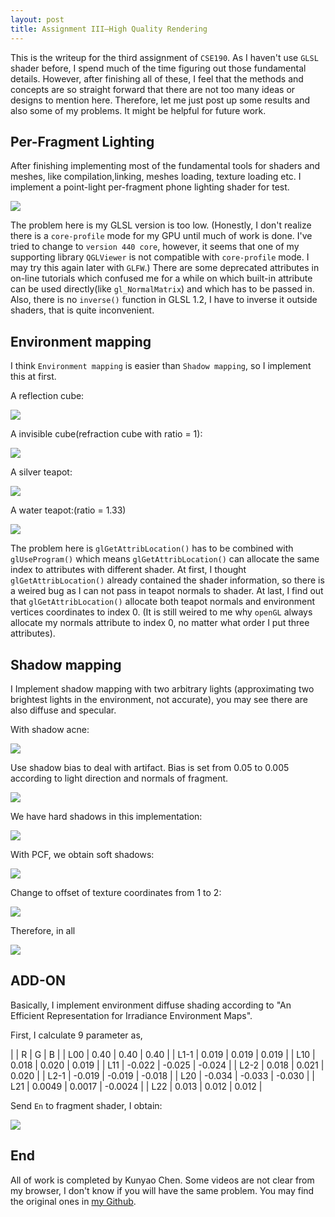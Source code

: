 ```yaml
---
layout: post
title: Assignment III—High Quality Rendering
---
```


This is the writeup for the third assignment of `CSE190`. As I haven't use `GLSL` shader before, I spend much of the time figuring out those fundamental details. However, after finishing all of these, I feel that the methods and concepts are so straight forward that there are not too many ideas or designs to mention here. Therefore, let me just post up some results and also some of my problems. It might be helpful for future work.

## Per-Fragment Lighting

After finishing implementing most of the fundamental tools for shaders and meshes, like compilation,linking, meshes loading, texture loading etc. I implement a point-light per-fragment phone lighting shader for test.

![](../img4/prefrag.gif)

The problem here is my GLSL version is too low. (Honestly, I don't realize there is a `core-profile` mode for my GPU until much of work is done. I've tried to change to `version 440 core`, however, it seems that one of my supporting library `QGLViewer` is not compatible with `core-profile` mode. I may try this again later with `GLFW`.) There are some deprecated attributes in on-line tutorials which confused me for a while on which built-in attribute can be used directly(like `gl_NormalMatrix`) and which has to be passed in. Also, there is no `inverse()` function in GLSL 1.2, I have to inverse it outside shaders, that is quite inconvenient.

## Environment mapping

I think `Environment mapping` is easier than `Shadow mapping`, so I implement this at first.

A reflection cube:

![](../img4/env3.gif)

A invisible cube(refraction cube with ratio = 1):

![](../img4/env4.gif)

A silver teapot:

![](../img4/env1.gif)

A water teapot:(ratio = 1.33)

![](../img4/env2.gif)

The problem here is `glGetAttribLocation()` has to be combined with `glUseProgram()` which means `glGetAttribLocation()` can allocate the same index to attributes with different shader. At first, I thought `glGetAttribLocation()` already contained the shader information, so there is a weired bug as I can not pass in teapot normals to shader. At last, I find out that `glGetAttribLocation()` allocate both teapot normals and environment vertices coordinates to index 0. (It is still weired to me why `openGL` always allocate my normals attribute to index 0, no matter what order I put three attributes).

## Shadow mapping

I Implement shadow mapping with two arbitrary lights (approximating two brightest lights in the environment, not accurate), you may see there are also diffuse and specular.

With shadow acne:

![](../img4/shadow1.gif)

Use shadow bias to deal with artifact. Bias is set from 0.05 to 0.005 according to light direction and normals of fragment.

![](../img4/shadow2.gif)

We have hard shadows in this implementation:

![](../img4/shadow3.gif)

With PCF, we obtain soft shadows:

![](../img4/shadow4.gif)

Change to offset of texture coordinates from 1 to 2:

![](../img4/shadow5.gif)

Therefore, in all

![](../img4/shadow6.gif)

## ADD-ON

Basically, I implement environment diffuse shading according to "An Efficient Representation for Irradiance Environment Maps".

First, I calculate 9 parameter as,

|      | R      | G      | B       |
| L00  | 0.40   | 0.40   | 0.40    |
| L1-1 | 0.019  | 0.019  | 0.019   |
| L10  | 0.018  | 0.020  | 0.019   |
| L11  | -0.022 | -0.025 | -0.024  |
| L2-2 | 0.018  | 0.021  | 0.020   |
| L2-1 | -0.019 | -0.019 | -0.018  |
| L20  | -0.034 | -0.033 | -0.030  |
| L21  | 0.0049 | 0.0017 | -0.0024 |
| L22  | 0.013  | 0.012  | 0.012   |

Send `En` to fragment shader, I obtain:

![](../img4/diffuse.gif)

## End

All of work is completed by Kunyao Chen. Some videos are not clear from my browser, I don't know if you will have the same problem. You may find the original ones in [my Github](https://github.com/kunyao/kunyao.github.io/tree/master/img4).











